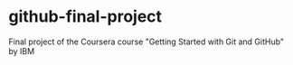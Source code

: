 # github-final-project
Final project of the Coursera course "Getting Started with Git and GitHub" by IBM
